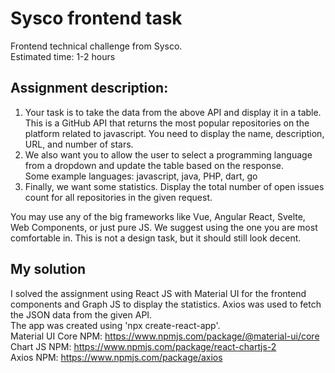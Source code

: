 # Sysco frontend task

Frontend technical challenge from Sysco.  
Estimated time: 1-2 hours

## Assignment description:

1. Your task is to take the data from the above API and display it in a table. This is a GitHub API that returns the most popular repositories on the platform related to javascript. You need to display the name, description, URL, and number of stars.
2. We also want you to allow the user to select a programming language from a dropdown and update the table based on the response.  
   Some example languages: javascript, java, PHP, dart, go
3. Finally, we want some statistics. Display the total number of open issues count for all repositories in the given request.

You may use any of the big frameworks like Vue, Angular React, Svelte, Web Components, or just pure JS. We suggest using the one you are most comfortable in. This is not a design task, but it should still look decent.

## My solution

I solved the assignment using React JS with Material UI for the frontend components and Graph JS to display the statistics. Axios was used to fetch the JSON data from the given API.  
The app was created using 'npx create-react-app'.  
Material UI Core NPM: https://www.npmjs.com/package/@material-ui/core  
Chart JS NPM: https://www.npmjs.com/package/react-chartjs-2  
Axios NPM: https://www.npmjs.com/package/axios
